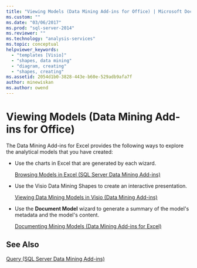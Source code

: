 ```yaml
---
title: "Viewing Models (Data Mining Add-ins for Office) | Microsoft Docs"
ms.custom: ""
ms.date: "03/06/2017"
ms.prod: "sql-server-2014"
ms.reviewer: ""
ms.technology: "analysis-services"
ms.topic: conceptual
helpviewer_keywords: 
  - "templates [Visio]"
  - "shapes, data mining"
  - "diagram, creating"
  - "shapes, creating"
ms.assetid: 2054d1b0-3828-443e-b60e-529adb9afa7f
author: minewiskan
ms.author: owend
---
```

# Viewing Models (Data Mining Add-ins for Office)
  The Data Mining Add-ins for Excel provides the following ways to explore the analytical models that you have created:  
  
-   Use the charts in Excel that are generated by each wizard.  
  
     [Browsing Models in Excel &#40;SQL Server Data Mining Add-ins&#41;](browsing-models-in-excel-sql-server-data-mining-add-ins.md)  
  
-   Use the Visio Data Mining Shapes to create an interactive presentation.  
  
     [Viewing Data Mining Models in Visio &#40;Data Mining Add-ins&#41;](viewing-data-mining-models-in-visio-data-mining-add-ins.md)  
  
-   Use the **Document Model** wizard to generate a summary of the model's metadata and the model's content.  
  
     [Documenting Mining Models &#40;Data Mining Add-ins for Excel&#41;](documenting-mining-models-data-mining-add-ins-for-excel.md)  
  
## See Also  
 [Query &#40;SQL Server Data Mining Add-ins&#41;](query-sql-server-data-mining-add-ins.md)  
  
  
